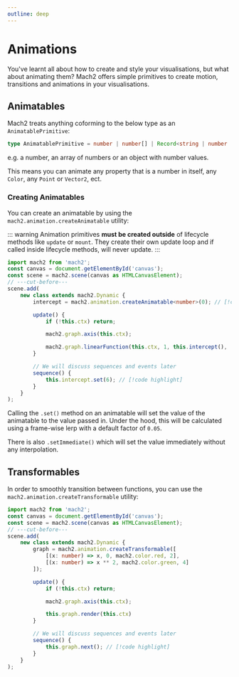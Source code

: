 ```yaml
---
outline: deep
---
```


# Animations

You've learnt all about how to create and style your visualisations, but what about animating them? Mach2 offers simple primitives to create motion, transitions and animations in your visualisations.

## Animatables

Mach2 treats anything coforming to the below type as an `AnimatablePrimitive`:

```ts twoslash
type AnimatablePrimitive = number | number[] | Record<string | number | symbol, number>;
```

e.g. a number, an array of numbers or an object with number values.

This means you can animate any property that is a number in itself, any `Color`, any `Point` or `Vector2`, ect.

### Creating Animatables

You can create an animatable by using the `mach2.animation.createAnimatable` utility:

::: warning
Animation primitives **must be created outside** of lifecycle methods like `update` or `mount`. They create their own update loop and if called inside lifecycle methods, will never update.
:::

```ts twoslash
import mach2 from 'mach2';
const canvas = document.getElementById('canvas');
const scene = mach2.scene(canvas as HTMLCanvasElement);
// ---cut-before---
scene.add(
    new class extends mach2.Dynamic {
        intercept = mach2.animation.createAnimatable<number>(0); // [!code highlight]

        update() {
            if (!this.ctx) return;

            mach2.graph.axis(this.ctx);

            mach2.graph.linearFunction(this.ctx, 1, this.intercept(), 'white', 4);
        }

        // We will discuss sequences and events later
        sequence() {
            this.intercept.set(6); // [!code highlight]
        }
    }
);
```

Calling the `.set()` method on an animatable will set the value of the animatable to the value passed in. Under the hood, this will be calculated using a frame-wise lerp with a default factor of `0.05`.

There is also `.setImmediate()` which will set the value immediately without any interpolation.

## Transformables

In order to smoothly transition between functions, you can use the `mach2.animation.createTransformable` utility:

```ts twoslash {7-10}
import mach2 from 'mach2';
const canvas = document.getElementById('canvas');
const scene = mach2.scene(canvas as HTMLCanvasElement);
// ---cut-before---
scene.add(
    new class extends mach2.Dynamic {
        graph = mach2.animation.createTransformable([
            [(x: number) => x, 0, mach2.color.red, 2],
            [(x: number) => x ** 2, mach2.color.green, 4]
        ]);

        update() {
            if (!this.ctx) return;

            mach2.graph.axis(this.ctx);

            this.graph.render(this.ctx)
        }

        // We will discuss sequences and events later
        sequence() {
            this.graph.next(); // [!code highlight]
        }
    }
);
```